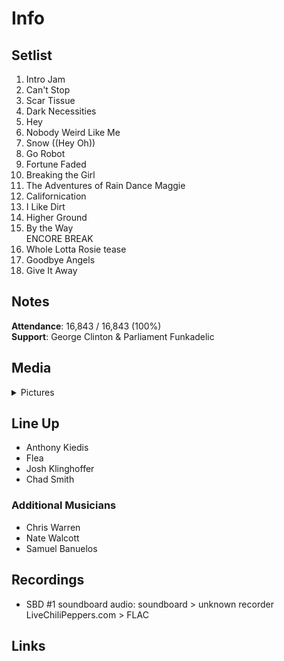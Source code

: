 # Info

## Setlist

1. Intro Jam
2. Can't Stop
3. Scar Tissue
4. Dark Necessities
5. Hey
6. Nobody Weird Like Me
7. Snow ((Hey Oh))
8. Go Robot
9. Fortune Faded
10. Breaking the Girl
11. The Adventures of Rain Dance Maggie
12. Californication
13. I Like Dirt
14. Higher Ground
15. By the Way
<br>ENCORE BREAK
16. Whole Lotta Rosie tease
17. Goodbye Angels
18. Give It Away

## Notes

**Attendance**: 16,843 / 16,843 (100%)
<br>
**Support**: George Clinton & Parliament Funkadelic

## Media 

<details>
  <summary>Pictures</summary>
  <!--<img alt="Setlist" title="Setlist" src="_.jpg" height="200" />-->
</details>

## Line Up

* Anthony Kiedis
* Flea
* Josh Klinghoffer
* Chad Smith

### Additional Musicians

* Chris Warren  
* Nate Walcott  
* Samuel Banuelos

## Recordings

* SBD #1 soundboard audio: soundboard > unknown recorder LiveChiliPeppers.com > FLAC

## Links